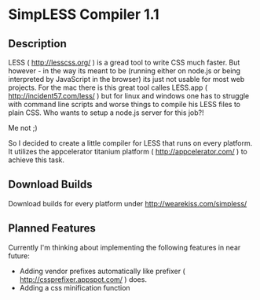 SimpLESS Compiler 1.1
=====================

Description
-----------

LESS ( http://lesscss.org/ ) is a gread tool to write CSS much faster.
But however - in the way its meant to be (running either on node.js or being interpreted by JavaScript in the browser) its just not usable for most web projects.
For the mac there is this great tool calles LESS.app ( http://incident57.com/less/ ) but for linux and windows one has to struggle with command line scripts and worse things to compile his LESS files to plain CSS.
Who wants to setup a node.js server for this job?!

Me not ;)

So I decided to create a little compiler for LESS that runs on every platform.
It utilizes the appcelerator titanium platform ( http://appcelerator.com/ ) to achieve this task.


Download Builds
---------------

Download builds for every platform under http://wearekiss.com/simpless/


Planned Features
----------------

Currently I'm thinking about implementing the following features in near future:

- Adding vendor prefixes automatically like prefixer ( http://cssprefixer.appspot.com/ ) does.
- Adding a css minification function



